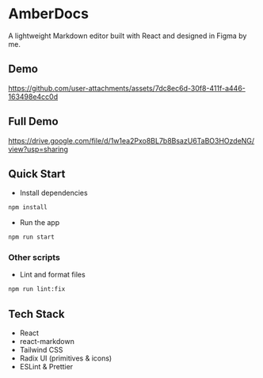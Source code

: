 # AmberDocs

A lightweight Markdown editor built with React and designed in Figma by me.

## Demo



https://github.com/user-attachments/assets/7dc8ec6d-30f8-411f-a446-163498e4cc0d


## Full Demo

https://drive.google.com/file/d/1w1ea2Pxo8BL7b8BsazU6TaBO3HOzdeNG/view?usp=sharing

## Quick Start

- Install dependencies 

```bash
npm install
```
- Run the app

```bash
npm run start
```

### Other scripts

- Lint and format files

```bash
npm run lint:fix
```

## Tech Stack

- React
- react-markdown
- Tailwind CSS
- Radix UI (primitives & icons)
- ESLint & Prettier
